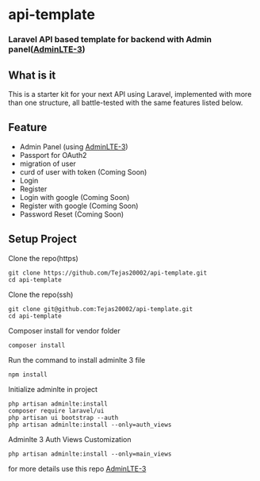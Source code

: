 # api-template

<h3>Laravel API based template for backend with Admin panel(<a href="https://adminlte.io">AdminLTE-3</a>)</h3>

## What is it
This is a starter kit for your next API using Laravel, implemented with more than one structure, all battle-tested with the same features listed below.

## Feature

- Admin Panel (using <a href="https://adminlte.io">AdminLTE-3</a>)
- Passport for OAuth2
- migration of user
- curd of user with token (Coming Soon)
- Login 
- Register
- Login with google (Coming Soon)
- Register with google (Coming Soon)
- Password Reset (Coming Soon)

## Setup Project
Clone the repo(https)
```
git clone https://github.com/Tejas20002/api-template.git
cd api-template
```
Clone the repo(ssh)
```
git clone git@github.com:Tejas20002/api-template.git
cd api-template
```
Composer install for vendor folder
```
composer install
```

Run the command to install adminlte 3 file
``` 
npm install 
```
Initialize adminlte in project
```
php artisan adminlte:install
composer require laravel/ui
php artisan ui bootstrap --auth
php artisan adminlte:install --only=auth_views
```
Adminlte 3 Auth Views Customization
```
php artisan adminlte:install --only=main_views
```
for more details use this repo <a href="https://github.com/jeroennoten/Laravel-AdminLTE">AdminLTE-3</a>
